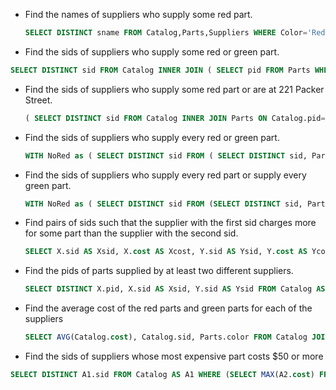- Find the names of suppliers who supply some red part.

  ```sql
  SELECT DISTINCT sname FROM Catalog,Parts,Suppliers WHERE Color='Red' AND Catalog.pid=Parts.pid AND Catalog.sid=Suppliers.sid;
  ```

  

-  Find the sids of suppliers who supply some red or green part.

  ```sql
  SELECT DISTINCT sid FROM Catalog INNER JOIN ( SELECT pid FROM Parts WHERE Parts.color='Red' OR Parts.color='Green' ) AS P ON Catalog.pid = P.pid;
  ```

  

- Find the sids of suppliers who supply some red part or are at 221 Packer Street. 

  ```sql
  ( SELECT DISTINCT sid FROM Catalog INNER JOIN Parts ON Catalog.pid=Parts.pid WHERE Parts.color ='Red' ) UNION ( SELECT DISTINCT sid FROM Suppliers WHERE address LIKE '%221%Packer%' );
  ```

  

- Find the sids of suppliers who supply every red or green part.

  ```sql
  WITH NoRed as ( SELECT DISTINCT sid FROM ( SELECT DISTINCT sid, Parts.pid FROM Catalog, Parts WHERE Parts.color='Red' OR Parts.color='Green' EXCEPT SELECT DISTINCT sid, Parts.pid From Catalog, Parts WHERE Catalog.pid=Parts.pid AND ( Parts.color='Red' OR Parts.color='Green' ) ) AS P ) Select sid FROM Catalog EXCEPT SELECT sid FROM NoRed;
  ```

  

- Find the sids of suppliers who supply every red part or supply every green part.

  ```sql
  WITH NoRed as ( SELECT DISTINCT sid FROM (SELECT DISTINCT sid, Parts.pid FROM Catalog, Parts WHERE Parts.color='Red' EXCEPT SELECT DISTINCT sid, Parts.pid FROM Catalog, Parts WHERE Catalog.pid=Parts.pid AND Parts.color='Red' ) AS R ), NoGreen as ( SELECT DISTINCT sid FROM ( SELECT DISTINCT sid, Parts.pid FROM Catalog, Parts WHERE Parts.color='Green' EXCEPT SELECT DISTINCT sid, Parts.pid FROM Catalog, Parts WHERE Catalog.pid=Parts.pid AND Parts.color='Green' ) AS G ) ( SELECT sid FROM Catalog EXCEPT SELECT sid FROM NoRed ) UNION ( SELECT sid FROM Catalog EXCEPT SELECT sid FROM NoGreen);
  ```

  

- Find pairs of sids such that the supplier with the first sid charges more for some part than the supplier with the second sid.

  ```sql
  SELECT X.sid AS Xsid, X.cost AS Xcost, Y.sid AS Ysid, Y.cost AS Ycost FROM Catalog AS X, Catalog as Y WHERE X.pid=Y.pid AND X.cost>Y.cost;
  ```

  

- Find the pids of parts supplied by at least two different suppliers.

  ```sql
  SELECT DISTINCT X.pid, X.sid AS Xsid, Y.sid AS Ysid FROM Catalog AS X, Catalog AS Y WHERE X.pid=Y.pid AND X.sid<>Y.sid;
  ```

  

- Find the average cost of the red parts and green parts for each of the suppliers

  ```sql
  SELECT AVG(Catalog.cost), Catalog.sid, Parts.color FROM Catalog JOIN Parts ON Catalog.pid=Parts.pid AND Parts.color='Red' GROUP BY Catalog.sid, Parts.color UNION SELECT AVG(Catalog.cost), Catalog.sid, Parts.color FROM Catalog JOIN Parts ON Catalog.pid=Parts.pid AND Parts.color='Red' GROUP BY Catalog.sid, Parts.color UNION SELECT AVG(Catalog.cost), Catalog.sid, Parts.color FROM Catalog JOIN Parts ON Catalog.pid=Parts.pid AND Parts.color='Green' GROUP BY Catalog.sid, Parts.color;
  ```

  

  

- Find the sids of suppliers whose most expensive part costs $50 or more

```sql
SELECT DISTINCT A1.sid FROM Catalog AS A1 WHERE (SELECT MAX(A2.cost) FROM Catalog AS A2 WHERE A1.sid=A2.sid)>=50;
```

